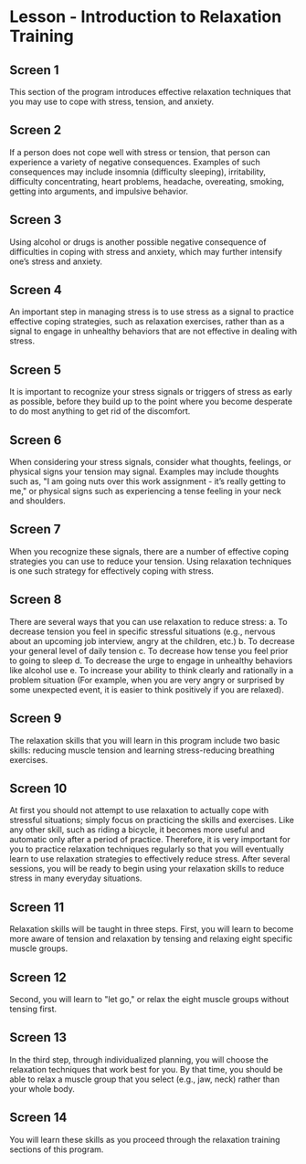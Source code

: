 # Lesson - Introduction to Relaxation Training

## Screen 1
This section of the program introduces effective relaxation techniques that you may use to cope with stress, tension, and anxiety.

## Screen 2
If a person does not cope well with stress or tension, that person can experience a variety of negative consequences. Examples of such consequences may include insomnia (difficulty sleeping), irritability, difficulty concentrating, heart problems, headache, overeating, smoking, getting into arguments, and impulsive behavior.

## Screen 3
Using alcohol or drugs is another possible negative consequence of difficulties in coping with stress and anxiety, which may further intensify one’s stress and anxiety.

## Screen 4
An important step in managing stress is to use stress as a signal to practice effective coping strategies, such as relaxation exercises, rather than as a signal to engage in unhealthy behaviors that are not effective in dealing with stress.

## Screen 5
It is important to recognize your stress signals or triggers of stress as early as possible, before they build up to the point where you become desperate to do most anything to get rid of the discomfort.

## Screen 6
When considering your stress signals, consider what thoughts, feelings, or physical signs your tension may signal. Examples may include thoughts such as, "I am going nuts over this work assignment - it’s really getting to me," or physical signs such as experiencing a tense feeling in your neck and shoulders.

## Screen 7
When you recognize these signals, there are a number of effective coping strategies you can use to reduce your tension.
Using relaxation techniques is one such strategy for effectively coping with stress.

## Screen 8
There are several ways that you can use relaxation to reduce stress:
a. To decrease tension you feel in specific stressful situations (e.g., nervous about an upcoming job interview, angry at the children, etc.)
b. To decrease your general level of daily tension
c. To decrease how tense you feel prior to going to sleep
d. To decrease the urge to engage in unhealthy behaviors like alcohol use
e. To increase your ability to think clearly and rationally in a problem situation (For example, when you are very angry or surprised by some unexpected event, it is easier to think positively if you are relaxed).

## Screen 9
The relaxation skills that you will learn in this program include two basic skills: reducing muscle tension and learning stress-reducing breathing exercises.

## Screen 10
At first you should not attempt to use relaxation to actually cope with stressful situations; simply focus on practicing the skills and exercises. Like any other skill, such as riding a bicycle, it becomes more useful and automatic only after a period of practice. Therefore, it is very important for you to practice relaxation techniques regularly so that you will eventually learn to use relaxation strategies to effectively reduce stress. After several sessions, you will be ready to begin using your relaxation skills to reduce stress in many everyday situations.

## Screen 11
Relaxation skills will be taught in three steps. First, you will learn to become more aware of tension and relaxation by tensing and relaxing eight specific muscle groups.

## Screen 12
Second, you will learn to "let go," or relax the eight muscle groups without tensing first.

## Screen 13
In the third step, through individualized planning, you will choose the relaxation techniques that work best for you. By that time, you should be able to relax a muscle group that you select (e.g., jaw, neck) rather than your whole body.

## Screen 14
You will learn these skills as you proceed through the relaxation training sections of this program.

